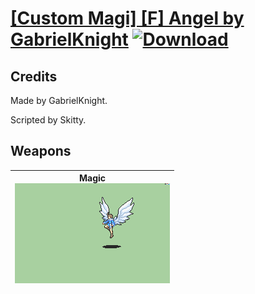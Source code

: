 # [\[Custom Magi\] \[F\] Angel by GabrielKnight](./) [![Download](https://img.shields.io/badge/Download-%5BCustom%20Magi%5D%20%5BF%5D%20Angel%20by%20GabrielKnight-red)](https://minhaskamal.github.io/DownGit/#/home?url=https://github.com/Klokinator/FE-Repo/tree/main/Battle%20Animations/Magi%20-%20Special/%5BCustom%20Magi%5D%20%5BF%5D%20Angel%20by%20GabrielKnight)
## Credits

Made by GabrielKnight.

Scripted by Skitty.

## Weapons

| <b>Magic</b><br/><img alt="Magic animation" src="./6.%20Magic/Magic.gif"/> |
| :---: |
